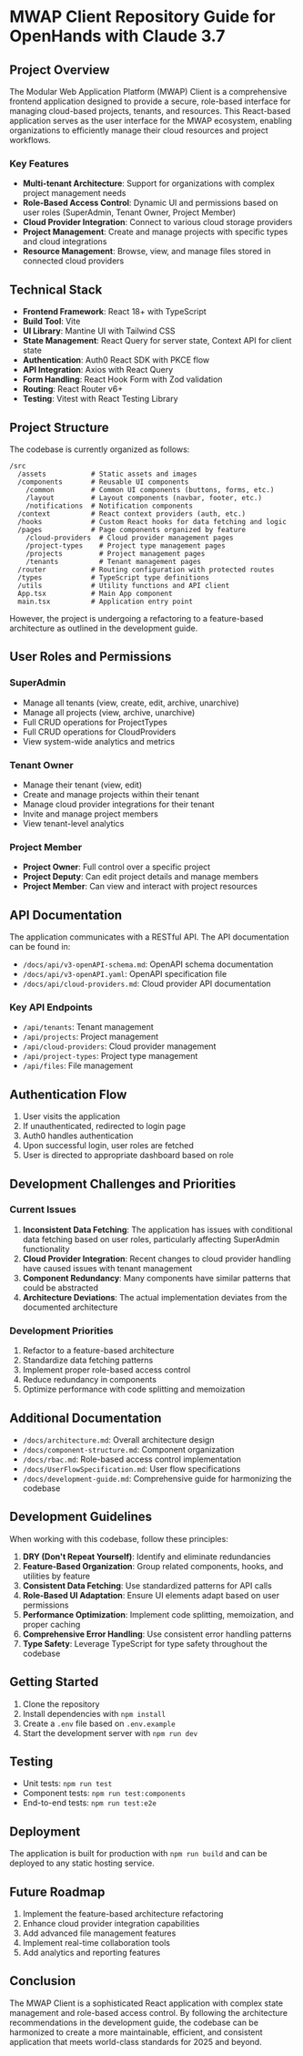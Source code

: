 # MWAP Client Repository Guide for OpenHands with Claude 3.7

## Project Overview

The Modular Web Application Platform (MWAP) Client is a comprehensive frontend application designed to provide a secure, role-based interface for managing cloud-based projects, tenants, and resources. This React-based application serves as the user interface for the MWAP ecosystem, enabling organizations to efficiently manage their cloud resources and project workflows.

### Key Features

- **Multi-tenant Architecture**: Support for organizations with complex project management needs
- **Role-Based Access Control**: Dynamic UI and permissions based on user roles (SuperAdmin, Tenant Owner, Project Member)
- **Cloud Provider Integration**: Connect to various cloud storage providers
- **Project Management**: Create and manage projects with specific types and cloud integrations
- **Resource Management**: Browse, view, and manage files stored in connected cloud providers

## Technical Stack

- **Frontend Framework**: React 18+ with TypeScript
- **Build Tool**: Vite
- **UI Library**: Mantine UI with Tailwind CSS
- **State Management**: React Query for server state, Context API for client state
- **Authentication**: Auth0 React SDK with PKCE flow
- **API Integration**: Axios with React Query
- **Form Handling**: React Hook Form with Zod validation
- **Routing**: React Router v6+
- **Testing**: Vitest with React Testing Library

## Project Structure

The codebase is currently organized as follows:

```
/src
  /assets           # Static assets and images
  /components       # Reusable UI components
    /common         # Common UI components (buttons, forms, etc.)
    /layout         # Layout components (navbar, footer, etc.)
    /notifications  # Notification components
  /context          # React context providers (auth, etc.)
  /hooks            # Custom React hooks for data fetching and logic
  /pages            # Page components organized by feature
    /cloud-providers  # Cloud provider management pages
    /project-types    # Project type management pages
    /projects         # Project management pages
    /tenants          # Tenant management pages
  /router           # Routing configuration with protected routes
  /types            # TypeScript type definitions
  /utils            # Utility functions and API client
  App.tsx           # Main App component
  main.tsx          # Application entry point
```

However, the project is undergoing a refactoring to a feature-based architecture as outlined in the development guide.

## User Roles and Permissions

### SuperAdmin
- Manage all tenants (view, create, edit, archive, unarchive)
- Manage all projects (view, archive, unarchive)
- Full CRUD operations for ProjectTypes
- Full CRUD operations for CloudProviders
- View system-wide analytics and metrics

### Tenant Owner
- Manage their tenant (view, edit)
- Create and manage projects within their tenant
- Manage cloud provider integrations for their tenant
- Invite and manage project members
- View tenant-level analytics

### Project Member
- **Project Owner**: Full control over a specific project
- **Project Deputy**: Can edit project details and manage members
- **Project Member**: Can view and interact with project resources

## API Documentation

The application communicates with a RESTful API. The API documentation can be found in:

- `/docs/api/v3-openAPI-schema.md`: OpenAPI schema documentation
- `/docs/api/v3-openAPI.yaml`: OpenAPI specification file
- `/docs/api/cloud-providers.md`: Cloud provider API documentation

### Key API Endpoints

- `/api/tenants`: Tenant management
- `/api/projects`: Project management
- `/api/cloud-providers`: Cloud provider management
- `/api/project-types`: Project type management
- `/api/files`: File management

## Authentication Flow

1. User visits the application
2. If unauthenticated, redirected to login page
3. Auth0 handles authentication
4. Upon successful login, user roles are fetched
5. User is directed to appropriate dashboard based on role

## Development Challenges and Priorities

### Current Issues

1. **Inconsistent Data Fetching**: The application has issues with conditional data fetching based on user roles, particularly affecting SuperAdmin functionality
2. **Cloud Provider Integration**: Recent changes to cloud provider handling have caused issues with tenant management
3. **Component Redundancy**: Many components have similar patterns that could be abstracted
4. **Architecture Deviations**: The actual implementation deviates from the documented architecture

### Development Priorities

1. Refactor to a feature-based architecture
2. Standardize data fetching patterns
3. Implement proper role-based access control
4. Reduce redundancy in components
5. Optimize performance with code splitting and memoization

## Additional Documentation

- `/docs/architecture.md`: Overall architecture design
- `/docs/component-structure.md`: Component organization
- `/docs/rbac.md`: Role-based access control implementation
- `/docs/UserFlowSpecification.md`: User flow specifications
- `/docs/development-guide.md`: Comprehensive guide for harmonizing the codebase

## Development Guidelines

When working with this codebase, follow these principles:

1. **DRY (Don't Repeat Yourself)**: Identify and eliminate redundancies
2. **Feature-Based Organization**: Group related components, hooks, and utilities by feature
3. **Consistent Data Fetching**: Use standardized patterns for API calls
4. **Role-Based UI Adaptation**: Ensure UI elements adapt based on user permissions
5. **Performance Optimization**: Implement code splitting, memoization, and proper caching
6. **Comprehensive Error Handling**: Use consistent error handling patterns
7. **Type Safety**: Leverage TypeScript for type safety throughout the codebase

## Getting Started

1. Clone the repository
2. Install dependencies with `npm install`
3. Create a `.env` file based on `.env.example`
4. Start the development server with `npm run dev`

## Testing

- Unit tests: `npm run test`
- Component tests: `npm run test:components`
- End-to-end tests: `npm run test:e2e`

## Deployment

The application is built for production with `npm run build` and can be deployed to any static hosting service.

## Future Roadmap

1. Implement the feature-based architecture refactoring
2. Enhance cloud provider integration capabilities
3. Add advanced file management features
4. Implement real-time collaboration tools
5. Add analytics and reporting features

## Conclusion

The MWAP Client is a sophisticated React application with complex state management and role-based access control. By following the architecture recommendations in the development guide, the codebase can be harmonized to create a more maintainable, efficient, and consistent application that meets world-class standards for 2025 and beyond.